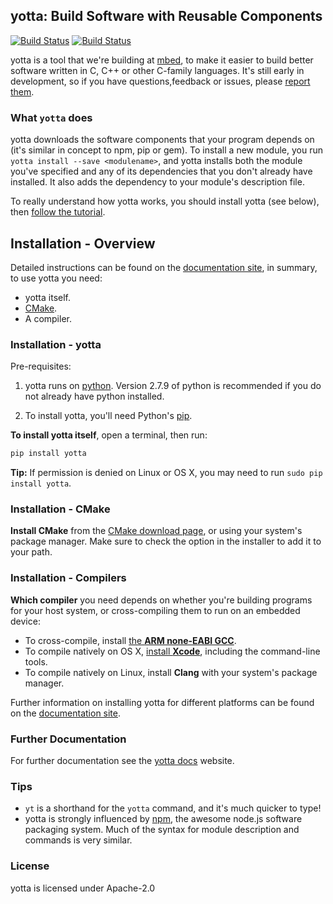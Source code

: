 ## yotta: Build Software with Reusable Components

[![Build Status](https://travis-ci.org/ARMmbed/yotta.svg)](https://travis-ci.org/ARMmbed/yotta)
[![Build Status](https://circleci.com/gh/ARMmbed/yotta.svg?style=svg)](https://circleci.com/gh/ARMmbed/yotta)

yotta is a tool that we're building at [mbed](https://mbed.org), to make it easier to build better software written in C, C++ or other C-family languages. It's still early in development, so if you have questions,feedback or issues, please [report them](https://github.com/ARMmbed/yotta/issues).

### What `yotta` does

yotta downloads the software components that your program depends on (it's similar in concept to npm, pip or gem). To install a new module, you run `yotta install --save <modulename>`, and yotta installs both the module you've specified and any of its dependencies that you don't already have installed. It also adds the dependency to your module's description file.

To really understand how yotta works, you should install yotta (see below), then [follow the tutorial](http://docs.yottabuild.org/tutorial/tutorial.html).

## Installation - Overview

Detailed instructions can be found on the [documentation site](http://docs.yottabuild.org/#installing), in summary, to use yotta you need:

 * yotta itself.
 * [CMake](http://www.cmake.org/download/).
 * A compiler.

### Installation - yotta

Pre-requisites:

1. yotta runs on [python](https://www.python.org/downloads/release/python-279/). Version 2.7.9 of python is recommended if you do not already have python installed. 

2. To install yotta, you'll need Python's [pip](http://pip.readthedocs.org/en/latest/installing.html).

**To install yotta itself**, open a terminal, then run:

``` bash
pip install yotta
```

**Tip:** If permission is denied on Linux or OS X, you may need to run ``sudo pip install yotta``. 

### Installation - CMake

**Install CMake** from the [CMake download page](http://www.cmake.org/download/), or using your system's package manager. Make sure to check the option in the installer to add it to your path. 

### Installation - Compilers

**Which compiler** you need depends on whether you're building programs for your host system, or cross-compiling them to run on an embedded device:

 * To cross-compile, install [the **ARM none-EABI GCC**](https://launchpad.net/gcc-arm-embedded/+download).
 * To compile natively on OS X, [install **Xcode**](https://developer.apple.com/xcode/downloads/), including the command-line tools.
 * To compile natively on Linux, install **Clang** with your system's package manager.

Further information on installing yotta for different platforms can be found on the [documentation site](http://docs.yottabuild.org/#installing).

### Further Documentation

For further documentation see the [yotta docs](http://armmbed.github.io/yotta/) website.

### Tips

* `yt` is a shorthand for the `yotta` command, and it's much quicker to type!
* yotta is strongly influenced by [npm](http://npmjs.org), the awesome node.js software packaging system. Much of the syntax for module description and commands is very similar.

### License

yotta is licensed under Apache-2.0
